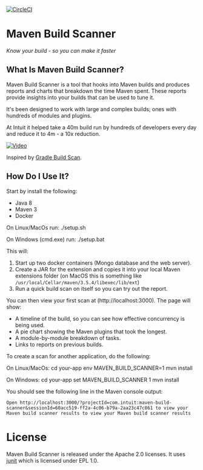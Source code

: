 [![CircleCI](https://circleci.com/gh/intuit/maven-build-scanner.svg?style=svg&circle-token=ba2bd2fce7c7779536df8819e5eefc8bc9f05706)](https://circleci.com/gh/intuit/maven-build-scanner)

# Maven Build Scanner

*Know your build - so you can make it faster*

## What Is Maven Build Scanner?

Maven Build Scanner is a tool that hooks into Maven builds and produces reports and charts that breakdown the time Maven spent. These reports provide insights into your builds that can be used to tune it. 

It's been designed to work with large and complex builds; ones with hundreds of modules and plugins.

At Intuit it helped take a 40m build run by hundreds of developers every day and reduce it to 4m - a 10x reduction.

[![Video](https://img.youtube.com/vi/2tB63Wer-4E/0.jpg)](https://www.youtube.com/watch?v=2tB63Wer-4E)

Inspired by [Gradle Build Scan](https://scans.gradle.com/s/h2ily574bqb4g).

## How Do I Use It?

Start by install the following:

* Java 8
* Maven 3
* Docker

On Linux/MacOs run:
    ./setup.sh

On Windows (cmd.exe) run:
    ./setup.bat

This will:

1. Start up two docker containers (Mongo database and the web server).
2. Create a JAR for the extension and copies it into your local Maven extensions folder (on MacOS this is something like `/usr/local/Cellar/maven/3.5.4/libexec/lib/ext`)
3. Run a quick build scan on itself so you can try out the report.

You can then view your first scan at (http://localhost:3000). The page will show:

* A timeline of the build, so you can see how effective concurrency is being used.
* A pie chart showing the Maven plugins that took the longest.
* A module-by-module breakdown of tasks.
* Links to reports on previous builds.

To create a scan for another application, do the following:

On Linux/MacOs:
    cd your-app
    env MAVEN_BUILD_SCANNER=1 mvn install

On Windows:
    cd your-app
    set MAVEN_BUILD_SCANNER 1 
    mvn install

You should see the following line in the Maven console output:

    Open http://localhost:3000/?projectId=com.intuit:maven-build-scanner&sessionId=60acc519-ff2a-4c06-b79a-2aa23c47c861 to view your Maven build scanner results to view your Maven build scanner results

# License
Maven Build Scanner is released under the Apache 2.0 licenses. It uses [junit]( https://junit.org/junit4/) which is licensed under EPL 1.0.
